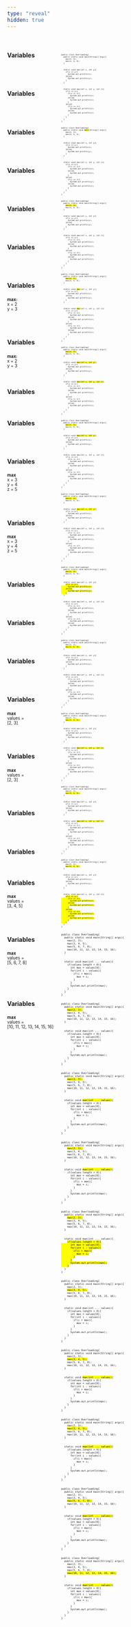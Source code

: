 ```yaml
---
type: "reveal"
hidden: true
---
```

<br>
<section>
  <div style="float: right; width: 75%">
    <pre class="stretch" style="font-size: .36em"><code class="java">public class Overloading{
  public static void main(String[] args){
    max(2, 3);
    max(3, 4, 5);
  }
<br>
  static void max(int x, int y){
    if(x >= y){
      System.out.println(x);
    }else{
      System.out.println(y);
    }
  }
<br>
  static void max(int x, int y, int z){
    if(x >= y){
      if(x >= z){
        System.out.println(x);
      }else{
        System.out.println(z);
      }
    }else{
      if(y >= z){
        System.out.println(y);
      }else{
        System.out.println(z);
      }
    }
  }
}</code></pre>
  </div>
  <div style="width: 25%">
    <h4>Variables</h4>
    <p style="font-size: .7em"></p>
  </div>
</section>
<br>
<br>
<section>
  <div style="float: right; width: 75%">
    <pre class="stretch" style="font-size: .36em"><code class="java">public class Overloading{
  public static void <mark>main</mark>(String[] args){
    max(2, 3);
    max(3, 4, 5);
  }
<br>
  static void max(int x, int y){
    if(x >= y){
      System.out.println(x);
    }else{
      System.out.println(y);
    }
  }
<br>
  static void max(int x, int y, int z){
    if(x >= y){
      if(x >= z){
        System.out.println(x);
      }else{
        System.out.println(z);
      }
    }else{
      if(y >= z){
        System.out.println(y);
      }else{
        System.out.println(z);
      }
    }
  }
}</code></pre>
  </div>
  <div style="width: 25%">
    <h4>Variables</h4>
    <p style="font-size: .7em"></p>
  </div>
</section>
<br>
<br>
<section>
  <div style="float: right; width: 75%">
    <pre class="stretch" style="font-size: .36em"><code class="java">public class Overloading{
  public static void main(String[] args){
    <mark>max(2, 3);</mark>
    max(3, 4, 5);
  }
<br>
  static void max(int x, int y){
    if(x >= y){
      System.out.println(x);
    }else{
      System.out.println(y);
    }
  }
<br>
  static void max(int x, int y, int z){
    if(x >= y){
      if(x >= z){
        System.out.println(x);
      }else{
        System.out.println(z);
      }
    }else{
      if(y >= z){
        System.out.println(y);
      }else{
        System.out.println(z);
      }
    }
  }
}</code></pre>
  </div>
  <div style="width: 25%">
    <h4>Variables</h4>
    <p style="font-size: .7em"></p>
  </div>
</section>
<br>
<br>
<section>
  <div style="float: right; width: 75%">
    <pre class="stretch" style="font-size: .36em"><code class="java">public class Overloading{
  public static void main(String[] args){
    <mark>max(2, 3);</mark>
    max(3, 4, 5);
  }
<br>
  static void <mark>max</mark>(int x, int y){
    if(x >= y){
      System.out.println(x);
    }else{
      System.out.println(y);
    }
  }
<br>
  static void <mark>max</mark>(int x, int y, int z){
    if(x >= y){
      if(x >= z){
        System.out.println(x);
      }else{
        System.out.println(z);
      }
    }else{
      if(y >= z){
        System.out.println(y);
      }else{
        System.out.println(z);
      }
    }
  }
}</code></pre>
  </div>
  <div style="width: 25%">
    <h4>Variables</h4>
    <p style="font-size: .7em"></p>
  </div>
</section>
<br>
<br>
<section>
  <div style="float: right; width: 75%">
    <pre class="stretch" style="font-size: .36em"><code class="java">public class Overloading{
  public static void main(String[] args){
    <mark>max(2, 3);</mark>
    max(3, 4, 5);
  }
<br>
  static void <mark>max(int x, int y)</mark>{
    if(x >= y){
      System.out.println(x);
    }else{
      System.out.println(y);
    }
  }
<br>
  static void <mark>max(int x, int y, int z)</mark>{
    if(x >= y){
      if(x >= z){
        System.out.println(x);
      }else{
        System.out.println(z);
      }
    }else{
      if(y >= z){
        System.out.println(y);
      }else{
        System.out.println(z);
      }
    }
  }
}</code></pre>
  </div>
  <div style="width: 25%">
    <h4>Variables</h4>
    <p style="font-size: .7em"></p>
  </div>
</section>
<br>
<br>
<section>
  <div style="float: right; width: 75%">
    <pre class="stretch" style="font-size: .36em"><code class="java">public class Overloading{
  public static void main(String[] args){
    <mark>max(2, 3);</mark>
    max(3, 4, 5);
  }
<br>
  static void <mark>max(int x, int y)</mark>{
    if(x >= y){
      System.out.println(x);
    }else{
      System.out.println(y);
    }
  }
<br>
  static void max(int x, int y, int z){
    if(x >= y){
      if(x >= z){
        System.out.println(x);
      }else{
        System.out.println(z);
      }
    }else{
      if(y >= z){
        System.out.println(y);
      }else{
        System.out.println(z);
      }
    }
  }
}</code></pre>
  </div>
  <div style="width: 25%">
    <h4>Variables</h4>
    <p style="font-size: .7em"></p>
  </div>
</section>
<br>
<br>
<section>
  <div style="float: right; width: 75%">
    <pre class="stretch" style="font-size: .36em"><code class="java">public class Overloading{
  public static void main(String[] args){
    <mark>max(2, 3);</mark>
    max(3, 4, 5);
  }
<br>
  static void <mark>max(int x, int y)</mark>{
    if(x >= y){
      System.out.println(x);
    }else{
      System.out.println(y);
    }
  }
<br>
  static void max(int x, int y, int z){
    if(x >= y){
      if(x >= z){
        System.out.println(x);
      }else{
        System.out.println(z);
      }
    }else{
      if(y >= z){
        System.out.println(y);
      }else{
        System.out.println(z);
      }
    }
  }
}</code></pre>
  </div>
  <div style="width: 25%">
    <h4>Variables</h4>
    <p style="font-size: .7em"><b>max:</b><br>x = 2<br>y = 3</p>
  </div>
</section>
<br>
<br>
<section>
  <div style="float: right; width: 75%">
    <pre class="stretch" style="font-size: .36em"><code class="java">public class Overloading{
  public static void main(String[] args){
    <mark>max(2, 3);</mark>
    max(3, 4, 5);
  }
<br>
  static void max(int x, int y){
    <mark>if(x >= y){
      System.out.println(x);
    }else{
      System.out.println(y);
    }</mark>
  }
<br>
  static void max(int x, int y, int z){
    if(x >= y){
      if(x >= z){
        System.out.println(x);
      }else{
        System.out.println(z);
      }
    }else{
      if(y >= z){
        System.out.println(y);
      }else{
        System.out.println(z);
      }
    }
  }
}</code></pre>
  </div>
  <div style="width: 25%">
    <h4>Variables</h4>
    <p style="font-size: .7em"><b>max:</b><br>x = 2<br>y = 3</p>
  </div>
</section>
<br>
<section>
  <div style="float: right; width: 75%">
    <pre class="stretch" style="font-size: .36em"><code class="java">public class Overloading{
  public static void main(String[] args){
    max(2, 3);
    <mark>max(3, 4, 5);</mark>
  }
<br>
  static void max(int x, int y){
    if(x >= y){
      System.out.println(x);
    }else{
      System.out.println(y);
    }
  }
<br>
  static void max(int x, int y, int z){
    if(x >= y){
      if(x >= z){
        System.out.println(x);
      }else{
        System.out.println(z);
      }
    }else{
      if(y >= z){
        System.out.println(y);
      }else{
        System.out.println(z);
      }
    }
  }
}</code></pre>
  </div>
  <div style="width: 25%">
    <h4>Variables</h4>
    <p style="font-size: .7em"></p>
  </div>
</section>
<br>
<section>
  <div style="float: right; width: 75%">
    <pre class="stretch" style="font-size: .36em"><code class="java">public class Overloading{
  public static void main(String[] args){
    max(2, 3);
    <mark>max(3, 4, 5);</mark>
  }
<br>
  static void max(int x, int y){
    if(x >= y){
      System.out.println(x);
    }else{
      System.out.println(y);
    }
  }
<br>
  static void <mark>max(int x, int y, int z)</mark>{
    if(x >= y){
      if(x >= z){
        System.out.println(x);
      }else{
        System.out.println(z);
      }
    }else{
      if(y >= z){
        System.out.println(y);
      }else{
        System.out.println(z);
      }
    }
  }
}</code></pre>
  </div>
  <div style="width: 25%">
    <h4>Variables</h4>
    <p style="font-size: .7em"></p>
  </div>
</section>
<br>
<br>
<section>
  <div style="float: right; width: 75%">
    <pre class="stretch" style="font-size: .36em"><code class="java">public class Overloading{
  public static void main(String[] args){
    max(2, 3);
    <mark>max(3, 4, 5);</mark>
  }
<br>
  static void max(int x, int y){
    if(x >= y){
      System.out.println(x);
    }else{
      System.out.println(y);
    }
  }
<br>
  static void <mark>max(int x, int y, int z)</mark>{
    if(x >= y){
      if(x >= z){
        System.out.println(x);
      }else{
        System.out.println(z);
      }
    }else{
      if(y >= z){
        System.out.println(y);
      }else{
        System.out.println(z);
      }
    }
  }
}</code></pre>
  </div>
  <div style="width: 25%">
    <h4>Variables</h4>
    <p style="font-size: .7em"><b>max</b><br>x = 3<br>y = 4<br>z = 5</p>
  </div>
</section>
<br>
<br>
<section>
  <div style="float: right; width: 75%">
    <pre class="stretch" style="font-size: .36em"><code class="java">public class Overloading{
  public static void main(String[] args){
    max(2, 3);
    <mark>max(3, 4, 5);</mark>
  }
<br>
  static void max(int x, int y){
    if(x >= y){
      System.out.println(x);
    }else{
      System.out.println(y);
    }
  }
<br>
  static void max(int x, int y, int z){
    <mark>if(x >= y){
      if(x >= z){
        System.out.println(x);
      }else{
        System.out.println(z);
      }
    }else{
      if(y >= z){
        System.out.println(y);
      }else{
        System.out.println(z);
      }
    }</mark>
  }
}</code></pre>
  </div>
  <div style="width: 25%">
    <h4>Variables</h4>
    <p style="font-size: .7em"><b>max</b><br>x = 3<br>y = 4<br>z = 5</p>
  </div>
</section>
<br>
<br>
<section>
  <div style="float: right; width: 75%">
    <pre class="stretch" style="font-size: .5em"><code class="java">public class Overloading{
  public static void main(String[] args){
    max(2, 3);
    max(3, 4, 5);
    max(5, 6, 7, 8);
    max(10, 11, 12, 13, 14, 15, 16);
  }
<br>
  static void max(int ... values){
    if(values.length > 0){
      int max = values[0];
      for(int i : values){
        if(i > max){
          max = i;
        }
      }
      System.out.println(max);
    }
  }
}</code></pre>
  </div>
  <div style="width: 25%">
    <h4>Variables</h4>
    <p style="font-size: .7em"></p>
  </div>
</section>
<br>
<br>
<section>
  <div style="float: right; width: 75%">
    <pre class="stretch" style="font-size: .5em"><code class="java">public class Overloading{
  public static void main(String[] args){
    <mark>max(2, 3);</mark>
    max(3, 4, 5);
    max(5, 6, 7, 8);
    max(10, 11, 12, 13, 14, 15, 16);
  }
<br>
  static void max(int ... values){
    if(values.length > 0){
      int max = values[0];
      for(int i : values){
        if(i > max){
          max = i;
        }
      }
      System.out.println(max);
    }
  }
}</code></pre>
  </div>
  <div style="width: 25%">
    <h4>Variables</h4>
    <p style="font-size: .7em"></p>
  </div>
</section>
<br>
<br>
<section>
  <div style="float: right; width: 75%">
    <pre class="stretch" style="font-size: .5em"><code class="java">public class Overloading{
  public static void main(String[] args){
    <mark>max(2, 3);</mark>
    max(3, 4, 5);
    max(5, 6, 7, 8);
    max(10, 11, 12, 13, 14, 15, 16);
  }
<br>
  static void <mark>max(int ... values)</mark>{
    if(values.length > 0){
      int max = values[0];
      for(int i : values){
        if(i > max){
          max = i;
        }
      }
      System.out.println(max);
    }
  }
}</code></pre>
  </div>
  <div style="width: 25%">
    <h4>Variables</h4>
    <p style="font-size: .7em"></p>
  </div>
</section>
<br>
<br>
<section>
  <div style="float: right; width: 75%">
    <pre class="stretch" style="font-size: .5em"><code class="java">public class Overloading{
  public static void main(String[] args){
    <mark>max(2, 3);</mark>
    max(3, 4, 5);
    max(5, 6, 7, 8);
    max(10, 11, 12, 13, 14, 15, 16);
  }
<br>
  static void <mark>max(int ... values)</mark>{
    if(values.length > 0){
      int max = values[0];
      for(int i : values){
        if(i > max){
          max = i;
        }
      }
      System.out.println(max);
    }
  }
}</code></pre>
  </div>
  <div style="width: 25%">
    <h4>Variables</h4>
    <p style="font-size: .7em"><b>max</b><br>values =<br>[2, 3]</p>
  </div>
</section>
<br>
<br>
<section>
  <div style="float: right; width: 75%">
    <pre class="stretch" style="font-size: .5em"><code class="java">public class Overloading{
  public static void main(String[] args){
    <mark>max(2, 3);</mark>
    max(3, 4, 5);
    max(5, 6, 7, 8);
    max(10, 11, 12, 13, 14, 15, 16);
  }
<br>
  static void max(int ... values){
    <mark>if(values.length > 0){
      int max = values[0];
      for(int i : values){
        if(i > max){
          max = i;
        }
      }
      System.out.println(max);
    }</mark>
  }
}</code></pre>
  </div>
  <div style="width: 25%">
    <h4>Variables</h4>
    <p style="font-size: .7em"><b>max</b><br>values =<br>[2, 3]</p>
  </div>
</section>
<br>
<br>
<section>
  <div style="float: right; width: 75%">
    <pre class="stretch" style="font-size: .5em"><code class="java">public class Overloading{
  public static void main(String[] args){
    max(2, 3);
    <mark>max(3, 4, 5);</mark>
    max(5, 6, 7, 8);
    max(10, 11, 12, 13, 14, 15, 16);
  }
<br>
  static void max(int ... values){
    if(values.length > 0){
      int max = values[0];
      for(int i : values){
        if(i > max){
          max = i;
        }
      }
      System.out.println(max);
    }
  }
}</code></pre>
  </div>
  <div style="width: 25%">
    <h4>Variables</h4>
    <p style="font-size: .7em"></p>
  </div>
</section>
<br>
<br>
<section>
  <div style="float: right; width: 75%">
    <pre class="stretch" style="font-size: .5em"><code class="java">public class Overloading{
  public static void main(String[] args){
    max(2, 3);
    <mark>max(3, 4, 5);</mark>
    max(5, 6, 7, 8);
    max(10, 11, 12, 13, 14, 15, 16);
  }
<br>
  static void <mark>max(int ... values)</mark>{
    if(values.length > 0){
      int max = values[0];
      for(int i : values){
        if(i > max){
          max = i;
        }
      }
      System.out.println(max);
    }
  }
}</code></pre>
  </div>
  <div style="width: 25%">
    <h4>Variables</h4>
    <p style="font-size: .7em"></p>
  </div>
</section>
<br>
<section>
  <div style="float: right; width: 75%">
    <pre class="stretch" style="font-size: .5em"><code class="java">public class Overloading{
  public static void main(String[] args){
    max(2, 3);
    <mark>max(3, 4, 5);</mark>
    max(5, 6, 7, 8);
    max(10, 11, 12, 13, 14, 15, 16);
  }
<br>
  static void <mark>max(int ... values)</mark>{
    if(values.length > 0){
      int max = values[0];
      for(int i : values){
        if(i > max){
          max = i;
        }
      }
      System.out.println(max);
    }
  }
}</code></pre>
  </div>
  <div style="width: 25%">
    <h4>Variables</h4>
    <p style="font-size: .7em"><b>max</b><br>values =<br>[3, 4, 5]</p>
  </div>
</section>
<br>
<br>
<section>
  <div style="float: right; width: 75%">
    <pre class="stretch" style="font-size: .5em"><code class="java">public class Overloading{
  public static void main(String[] args){
    max(2, 3);
    max(3, 4, 5);
    <mark>max(5, 6, 7, 8);</mark>
    max(10, 11, 12, 13, 14, 15, 16);
  }
<br>
  static void <mark>max(int ... values)</mark>{
    if(values.length > 0){
      int max = values[0];
      for(int i : values){
        if(i > max){
          max = i;
        }
      }
      System.out.println(max);
    }
  }
}</code></pre>
  </div>
  <div style="width: 25%">
    <h4>Variables</h4>
    <p style="font-size: .7em"><b>max</b><br>values =<br>[5, 6, 7, 8]</p>
  </div>
</section>
<br>
<br>
<br>
<section>
  <div style="float: right; width: 75%">
    <pre class="stretch" style="font-size: .5em"><code class="java">public class Overloading{
  public static void main(String[] args){
    max(2, 3);
    max(3, 4, 5);
    max(5, 6, 7, 8);
    <mark>max(10, 11, 12, 13, 14, 15, 16);</mark>
  }
<br>
  static void <mark>max(int ... values)</mark>{
    if(values.length > 0){
      int max = values[0];
      for(int i : values){
        if(i > max){
          max = i;
        }
      }
      System.out.println(max);
    }
  }
}</code></pre>
  </div>
  <div style="width: 25%">
    <h4>Variables</h4>
    <p style="font-size: .7em"><b>max</b><br>values =<br>[10, 11, 12, 13, 14, 15, 16]</p>
  </div>
</section>
<br>